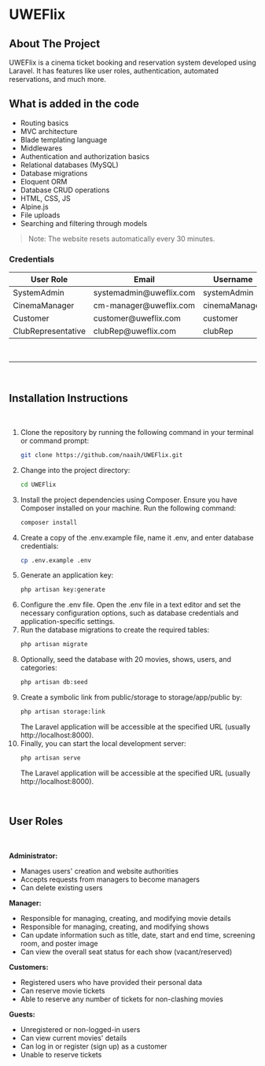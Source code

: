 # UWEFlix

## About The Project

UWEFlix is a cinema ticket booking and reservation system developed using Laravel. It has features like user roles, authentication, automated reservations, and much more.

## What is added in the code

-   Routing basics
-   MVC architecture
-   Blade templating language
-   Middlewares
-   Authentication and authorization basics
-   Relational databases (MySQL)
-   Database migrations
-   Eloquent ORM
-   Database CRUD operations
-   HTML, CSS, JS
-   Alpine.js
-   File uploads
-   Searching and filtering through models

> Note: The website resets automatically every 30 minutes.

### Credentials

| User Role          | Email                           | Username      | Password        |
| ------------------ | ------------------------------- | ------------- | --------------- |
| SystemAdmin        | systemadmin&#64;uweflix&#46;com | systemAdmin   | adminpass       |
| CinemaManager      | cm-manager&#64;uweflix&#46;com  | cinemaManager | cm_managerpass  |
| Customer           | customer&#64;uweflix&#46;com    | customer      | customerpass    |
| ClubRepresentative | clubRep&#64;uweflix&#46;com     | clubRep       | clubpass        |

<br>

---

<br>

## Installation Instructions

<br>

1. Clone the repository by running the following command in your terminal or command prompt:
    ```bash
    git clone https://github.com/naaih/UWEFlix.git
    ```
2. Change into the project directory:
    ```bash
    cd UWEFlix
    ```
3. Install the project dependencies using Composer. Ensure you have Composer installed on your machine. Run the following command:
    ```bash
    composer install
    ```
4. Create a copy of the .env.example file, name it .env, and enter database credentials:
    ```bash
    cp .env.example .env
    ```
5. Generate an application key:
    ```bash
    php artisan key:generate
    ```
6. Configure the .env file. Open the .env file in a text editor and set the necessary configuration options, such as database credentials and application-specific settings.
7. Run the database migrations to create the required tables:
    ```bash
    php artisan migrate
    ```
8. Optionally, seed the database with 20 movies, shows, users, and categories:
    ```bash
    php artisan db:seed
    ```
9. Create a symbolic link from public/storage to storage/app/public by:
    ```bash
    php artisan storage:link
    ```
    The Laravel application will be accessible at the specified URL (usually http://localhost:8000).
10. Finally, you can start the local development server:
    ```bash
    php artisan serve
    ```
    The Laravel application will be accessible at the specified URL (usually http://localhost:8000).

<br>

## User Roles

<br>

**Administrator:**

-   Manages users' creation and website authorities
-   Accepts requests from managers to become managers
-   Can delete existing users

**Manager:**

-   Responsible for managing, creating, and modifying movie details
-   Responsible for managing, creating, and modifying shows
-   Can update information such as title, date, start and end time, screening room, and poster image
-   Can view the overall seat status for each show (vacant/reserved)

**Customers:**

-   Registered users who have provided their personal data
-   Can reserve movie tickets
-   Able to reserve any number of tickets for non-clashing movies

**Guests:**

-   Unregistered or non-logged-in users
-   Can view current movies' details
-   Can log in or register (sign up) as a customer
-   Unable to reserve tickets
